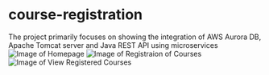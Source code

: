 # course-registration
The project primarily focuses on showing the integration of AWS Aurora DB, Apache Tomcat server and Java REST API using microservices
![Image of Homepage](https://github.com/manpreetkaurassi/course-registration/blob/master/home_page.png)
![Image of Registraion of Courses](https://github.com/manpreetkaurassi/course-registration/blob/master/create_registration.png)
![Image of View Registered Courses](https://github.com/manpreetkaurassi/course-registration/blob/master/view_registration.png)
